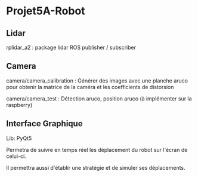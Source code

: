 # Projet5A-Robot

## Lidar
rplidar_a2 : package lidar ROS publisher / subscriber

## Camera
camera/camera_calibration : Générer des images avec une planche aruco pour obtenir la matrice de la caméra et les coefficients de distorsion

camera/camera_test : Détection aruco, position aruco (à implémenter sur la raspberry)

## Interface Graphique
Lib: PyQt5

Permetra de suivre en temps réel les déplacement du robot sur l'écran de celui-ci. 


Il permettra aussi d'établir une stratégie et de simuler ses déplacements.

